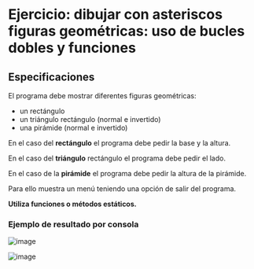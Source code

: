 # Ejercicio: dibujar con asteriscos figuras geométricas: uso de bucles dobles y funciones 

## Especificaciones

El programa debe mostrar diferentes figuras geométricas:
- un rectángulo
- un triángulo rectángulo (normal e invertido)
- una pirámide (normal e invertido)

En el caso del **rectángulo** el programa debe pedir la base y la altura.

En el caso del **triángulo** rectángulo el programa debe pedir el lado.

En el caso de la **pirámide** el programa debe pedir la altura de la pirámide.

Para ello muestra un menú teniendo una opción de salir del programa. 

**Utiliza funciones o métodos estáticos.**

### Ejemplo de resultado por consola

![image](https://user-images.githubusercontent.com/91023374/194721723-32c4f72f-9d78-4367-8723-b059a96cebbe.png)

![image](https://user-images.githubusercontent.com/91023374/194721731-56b1c721-1716-4938-9cfd-b5ab961f44ac.png)
